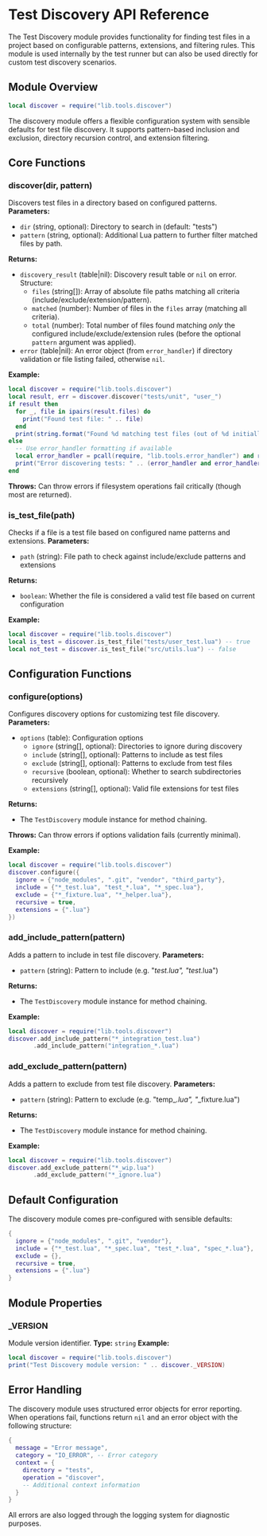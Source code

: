 # Test Discovery API Reference


The Test Discovery module provides functionality for finding test files in a project based on configurable patterns, extensions, and filtering rules. This module is used internally by the test runner but can also be used directly for custom test discovery scenarios.

## Module Overview



```lua
local discover = require("lib.tools.discover")
```


The discovery module offers a flexible configuration system with sensible defaults for test file discovery. It supports pattern-based inclusion and exclusion, directory recursion control, and extension filtering.

## Core Functions


### discover(dir, pattern)


Discovers test files in a directory based on configured patterns.
**Parameters:**


- `dir` (string, optional): Directory to search in (default: "tests")
- `pattern` (string, optional): Additional Lua pattern to further filter matched files by path.

**Returns:**


- `discovery_result` (table|nil): Discovery result table or `nil` on error. Structure:
  - `files` (string[]): Array of absolute file paths matching all criteria (include/exclude/extension/pattern).
  - `matched` (number): Number of files in the `files` array (matching all criteria).
  - `total` (number): Total number of files found matching *only* the configured include/exclude/extension rules (before the optional `pattern` argument was applied).
- `error` (table|nil): An error object (from `error_handler`) if directory validation or file listing failed, otherwise `nil`.

**Example:**


```lua
local discover = require("lib.tools.discover")
local result, err = discover.discover("tests/unit", "user_")
if result then
  for _, file in ipairs(result.files) do
    print("Found test file: " .. file)
  end
  print(string.format("Found %d matching test files (out of %d initially considered)", result.matched, result.total))
else
  -- Use error_handler formatting if available
  local error_handler = pcall(require, "lib.tools.error_handler") and require("lib.tools.error_handler")
  print("Error discovering tests: " .. (error_handler and error_handler.format_error(err) or tostring(err)))
end
```
**Throws:** Can throw errors if filesystem operations fail critically (though most are returned).


### is_test_file(path)


Checks if a file is a test file based on configured name patterns and extensions.
**Parameters:**


- `path` (string): File path to check against include/exclude patterns and extensions

**Returns:**


- `boolean`: Whether the file is considered a valid test file based on current configuration

**Example:**


```lua
local discover = require("lib.tools.discover")
local is_test = discover.is_test_file("tests/user_test.lua") -- true
local not_test = discover.is_test_file("src/utils.lua") -- false
```



## Configuration Functions


### configure(options)


Configures discovery options for customizing test file discovery.
**Parameters:**


- `options` (table): Configuration options
  - `ignore` (string[], optional): Directories to ignore during discovery
  - `include` (string[], optional): Patterns to include as test files
  - `exclude` (string[], optional): Patterns to exclude from test files
  - `recursive` (boolean, optional): Whether to search subdirectories recursively
  - `extensions` (string[], optional): Valid file extensions for test files

**Returns:**


- The `TestDiscovery` module instance for method chaining.

**Throws:** Can throw errors if options validation fails (currently minimal).

**Example:**


```lua
local discover = require("lib.tools.discover")
discover.configure({
  ignore = {"node_modules", ".git", "vendor", "third_party"},
  include = {"*_test.lua", "test_*.lua", "*_spec.lua"},
  exclude = {"*_fixture.lua", "*_helper.lua"},
  recursive = true,
  extensions = {".lua"}
})
```



### add_include_pattern(pattern)


Adds a pattern to include in test file discovery.
**Parameters:**


- `pattern` (string): Pattern to include (e.g. "*_test.lua", "test_*.lua")

**Returns:**


- The `TestDiscovery` module instance for method chaining.

**Example:**


```lua
local discover = require("lib.tools.discover")
discover.add_include_pattern("*_integration_test.lua")
       .add_include_pattern("integration_*.lua")
```



### add_exclude_pattern(pattern)


Adds a pattern to exclude from test file discovery.
**Parameters:**


- `pattern` (string): Pattern to exclude (e.g. "temp_*.lua", "*_fixture.lua")

**Returns:**


- The `TestDiscovery` module instance for method chaining.

**Example:**


```lua
local discover = require("lib.tools.discover")
discover.add_exclude_pattern("*_wip.lua")
       .add_exclude_pattern("*_ignore.lua")
```



## Default Configuration


The discovery module comes pre-configured with sensible defaults:


```lua
{
  ignore = {"node_modules", ".git", "vendor"},
  include = {"*_test.lua", "*_spec.lua", "test_*.lua", "spec_*.lua"},
  exclude = {},
  recursive = true,
  extensions = {".lua"}
}
```



## Module Properties


### _VERSION


Module version identifier.
**Type:** `string`
**Example:**


```lua
local discover = require("lib.tools.discover")
print("Test Discovery module version: " .. discover._VERSION)
```



## Error Handling


The discovery module uses structured error objects for error reporting. When operations fail, functions return `nil` and an error object with the following structure:


```lua
{
  message = "Error message",
  category = "IO_ERROR", -- Error category
  context = {
    directory = "tests",
    operation = "discover",
    -- Additional context information
  }
}
```


All errors are also logged through the logging system for diagnostic purposes.
